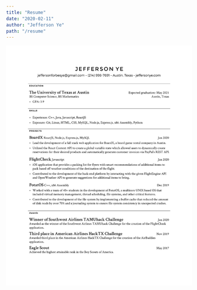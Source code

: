 ```yaml
---
title: "Resume"
date: "2020-02-11"
author: "Jefferson Ye"
path: "/resume"
---
```


![Resume](../images/JeffersonYeJan2020.png "Resume")